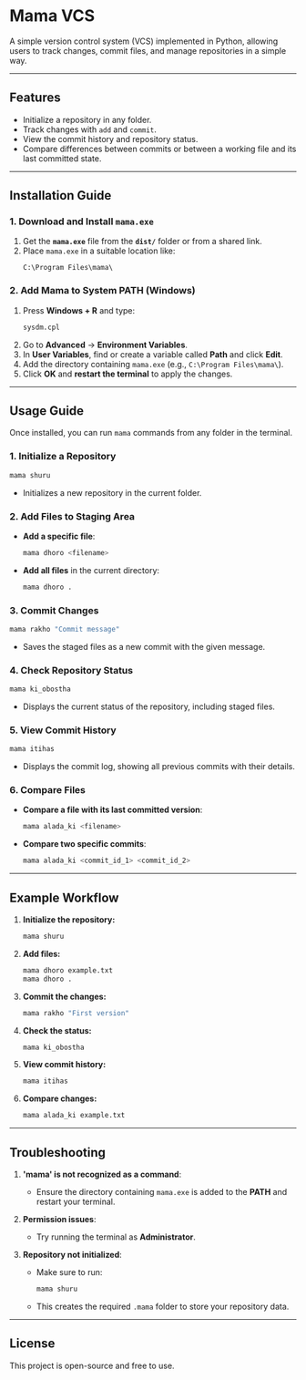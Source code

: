 # **Mama VCS**  
A simple version control system (VCS) implemented in Python, allowing users to track changes, commit files, and manage repositories in a simple way.

---

## **Features**
- Initialize a repository in any folder.
- Track changes with `add` and `commit`.
- View the commit history and repository status.
- Compare differences between commits or between a working file and its last committed state.

---

## **Installation Guide**

### **1. Download and Install `mama.exe`**
1. Get the **`mama.exe`** file from the **`dist/`** folder or from a shared link.
2. Place `mama.exe` in a suitable location like:
   ```
   C:\Program Files\mama\
   ```

### **2. Add Mama to System PATH (Windows)**
1. Press **Windows + R** and type:
   ```bash
   sysdm.cpl
   ```
2. Go to **Advanced** → **Environment Variables**.
3. In **User Variables**, find or create a variable called **Path** and click **Edit**.
4. Add the directory containing `mama.exe` (e.g., `C:\Program Files\mama\`).
5. Click **OK** and **restart the terminal** to apply the changes.

---

## **Usage Guide**

Once installed, you can run `mama` commands from any folder in the terminal.

### **1. Initialize a Repository**
```bash
mama shuru
```
- Initializes a new repository in the current folder.

### **2. Add Files to Staging Area**
- **Add a specific file**:
   ```bash
   mama dhoro <filename>
   ```
- **Add all files** in the current directory:
   ```bash
   mama dhoro .
   ```

### **3. Commit Changes**
```bash
mama rakho "Commit message"
```
- Saves the staged files as a new commit with the given message.

### **4. Check Repository Status**
```bash
mama ki_obostha
```
- Displays the current status of the repository, including staged files.

### **5. View Commit History**
```bash
mama itihas
```
- Displays the commit log, showing all previous commits with their details.

### **6. Compare Files**
- **Compare a file with its last committed version**:
   ```bash
   mama alada_ki <filename>
   ```
- **Compare two specific commits**:
   ```bash
   mama alada_ki <commit_id_1> <commit_id_2>
   ```

---

## **Example Workflow**

1. **Initialize the repository:**
   ```bash
   mama shuru
   ```

2. **Add files:**
   ```bash
   mama dhoro example.txt
   mama dhoro .
   ```

3. **Commit the changes:**
   ```bash
   mama rakho "First version"
   ```

4. **Check the status:**
   ```bash
   mama ki_obostha
   ```

5. **View commit history:**
   ```bash
   mama itihas
   ```

6. **Compare changes:**
   ```bash
   mama alada_ki example.txt
   ```

---

## **Troubleshooting**
1. **'mama' is not recognized as a command**:
   - Ensure the directory containing `mama.exe` is added to the **PATH** and restart your terminal.

2. **Permission issues**:
   - Try running the terminal as **Administrator**.

3. **Repository not initialized**:
   - Make sure to run:
     ```bash
     mama shuru
     ```
   - This creates the required `.mama` folder to store your repository data.

---

## **License**
This project is open-source and free to use.
